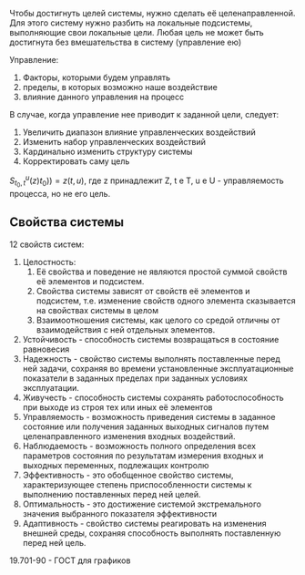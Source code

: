 Чтобы достигнуть целей системы, нужно сделать её целенаправленной. Для этого систему нужно разбить на локальные подсистемы, выполняющие свои локальные цели. 
Любая цель не может быть достигнута без вмешательства в систему (управление ею)

Управление:
1. Факторы, которыми будем управлять
2. пределы, в которых возможно наше воздействие
3. влияние данного управления на процесс

В случае, когда управление нее приводит к заданной цели, следует:
1. Увеличить диапазон влияние управленческих воздействий
2. Изменить набор управленческих воздействий
3. Кардинально изменить структуру системы
4. Корректировать саму цель

$S^u_{t_0,t}(z)t_0))=z(t,u)$, где z принадлежит Z, t e T, u e U - управляемость процесса, но не его цель.


## Свойства системы
12 свойств систем:
1. Целостность:
	1. Её свойства и поведение не являются простой суммой свойств её элементов и подсистем.
	2. Свойства системы зависят от свойств её элементов и подсистем, т.е. изменение свойств одного элемента сказывается на свойствах системы в целом
	3. Взаимоотношения системы, как целого со средой отличны от взаимодействия с ней отдельных элементов.
2. Устойчивость - способность системы возвращаться в состояние равновесия
3. Надежность - свойство системы выполнять поставленные перед ней задачи, сохраняя во времени установленные эксплуатационные показатели в заданных пределах при заданных условиях эксплуатации.
4. Живучесть - способность системы сохранять работоспособность при выходе из строя тех или иных её элементов
5. Управляемость - возможность приведения системы в заданное состояние или получения заданных выходных сигналов путем целенаправленного изменения входных воздействий.
6. Наблюдаемость - возможность полного определения всех параметров состояния по результатам измерения входных и выходных переменных, подлежащих контролю
7. Эффективность - это обобщенное свойство системы, характеризующее степень приспособленности системы к выполнению поставленных перед ней целей. 
8. Оптимальность - это достижение системой экстремального значения выбранного показателя эффективности
9. Адаптивность - свойство системы реагировать на изменения внешней среды, сохраняя способность выполнять поставленную перед ней цель.

19.701-90 - ГОСТ для графиков